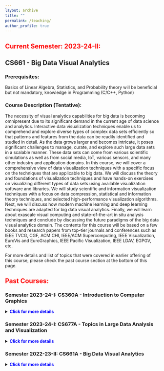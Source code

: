 ```yaml
---
layout: archive
title: ""
permalink: /teaching/
author_profile: true
---
```



## <span style="color:red"> Current Semester: 2023-24-II: </span>

## CS661 - Big Data Visual Analytics

<p>
    <h3>Prerequisites:</h3> 
    Basics of Linear Algebra, Statistics, and Probability theory will be beneficial but not mandatory, knowledge in Programming (C/C++, Python)
</p>

<p>
    <h3>Course Description (Tentative):</h3> 
    The necessity of visual analytics capabilities for big data is becoming omnipresent due to its significant demand in the current age of data science and analytics. Interactive data visualization techniques enable us to comprehend and explore diverse types of complex data sets efficiently so that patterns and features from the data can be readily identified and studied in detail. As the data grows larger and becomes intricate, it poses significant challenges to manage, curate, and explore such large data sets in a scalable manner. These data sets can come from various scientific simulations as well as from social media, IoT, various sensors, and many other industry and application domains. In this course, we will cover a comprehensive view of data visualization techniques with a specific focus on the techniques that are applicable to big data. We will discuss the theory and foundations of visualization techniques and have hands-on exercises on visualizing different types of data sets using available visualization software and libraries. We will study scientific and information visualization techniques with a focus on data compression, statistical and information theory techniques, and selected high-performance visualization algorithms. Next, we will discuss how modern machine learning and deep learning techniques are adapted for big data visual analytics. Finally, we will learn about exascale visual computing and state-of-the-art in situ analysis techniques and conclude by discussing the future paradigms of the big data visual analytics domain. The contents for this course will be based on a few books and research papers from top-tier journals and conferences such as IEEE TVCG, CGF, ACM CHI, IEEE/ACM Supercomputing, IEEE Visualization, EuroVis and EuroGraphics, IEEE Pacific Visualization, IEEE LDAV, EGPGV, etc.
</p>

For more details and  list of topics that were covered in earlier offering of this course, please check the past course section at the bottom of this page.



## <span style="color:red"> Past Courses: </span>

### Semester 2023-24-I: CS360A - Introduction to Computer Graphics

<details>
    <summary><b><span style="color:blue">Click for more details</span></b></summary>


<p>
    <h3>Prerequisites:</h3> 
    Linear Algebra, knowledge in Programming (JavaScript, C/C++, HTML)
</p>

<p>
    <h3>Course Description:</h3> 
    Computer graphics is one of the fundamental topics in computer science that deals with generation of images or any kind of visualization in a digital device. The goal of learning computer graphics is to develop a comprehensive understanding of the principles, techniques, and applications of computer-generated imagery in various disciplines. Through this course, the students will learn the fundamental concepts and theories of 2D and 3D graphics algorithms and through several programming assignments they will gain hands on experience on 2D/3D interactive graphics programming. Students will also learn about various rendering paradigms that are used to generate realistic and real-time images. To generate real-time graphics, we will cover GPU shader programming. We will also discuss Ray Tracing techniques that are used to produce realistic graphics by simulating the light transport phenomena. Through this course, students will gain proficiency in graphics programming, enabling them to create and manipulate visual content for a wide range of disciplines, including gaming, animations, visualization, and design.
</p>


<p> 
    <h3>(Tentative) Course Contents:</h3> 
    <img style="width:700px" src="/images/CS360_course_contents.png"/>
</p>

<p> 
    <h3>Books, References, and Resources:</h3> 
    1.  Fundamentals of Computer Graphics, Steve Marschner and Peter Shirley, 4th Ed, CRC Press.<br>
    2.  Interactive Computer Graphics, A Top-Down Approach with WebGL, Edward Angle and Dave Shreiner, 7th Ed, Pearson.<br>
    3.  Realistic Ray Tracing, Peter Shirley and R. Keith Morley, AK Peters.<br>
    4.  Computer Graphics: Principle and Practice, James D. Foley, Andries van Dam, Steven K. Feiner, John Hughes, Morgan McGuire, David F. Sklar, and Kurt Akeley.<br>
    5.  WebGL 2.0 Specification at khronos.org.<br>
    6.  The OpenGL® Shading Language Manual, John Kessenich, Dave Baldwin, and Randi Rost.<br>
</p>

</details>

### Semester 2023-24-I: CS677A - Topics in Large Data Analysis and Visualization

<details>
    <summary><b><span style="color:blue">Click for more details</span></b></summary>

<p>
    <h3>Prerequisites:</h3> 
    Instructor’s consent
</p>

<p>
    <h3>Course Description:</h3> 
    Effective analysis and visualization of large-scale data can help users to comprehend the salient patterns and features in their data quickly. Modern high-resolution scientific simulations produce gigabytes to terabytes of data. Contemporary petaflop machines result in orders of magnitude higher data production rate as compared to data consumption rate. The data generation rate will soon reach exascale. To deal with extreme-scale data, the high performance computing and visualization community has been developing novel scalable data analysis and visualization algorithms. As part of this course, we will study research papers that demonstrate big data analysis and visualization techniques from the last decade or so. This course will also focus on state-of-the-art parallel and high performance data visualization techniques. The contents of this course will be based on research papers from top-tier journals and conferences such as IEEE TVCG, CGF, IEEE/ACM Supercomputing, IEEE Visualization, IEEE TPDS, IJHPCA, IEEE LDAV, EGPGV, EuroVis and EuroGraphics, IEEE Pacific Visualization, etc.
</p>


<p> 
    <h3>(Tentative) Course Contents:</h3> 
    <img style="width:700px" src="/images/CS677_course_contents.png"/>
</p>

<p> 
    <h3>Books, References, and Resources:</h3> 
    1.  In Situ Visualization for Computational Science, Springer International Publishing, 2022.<br>
    2.  High Performance Visualization, Enabling Extreme-Scale Scientific Insight, Edited By E. Wes Bethel, Hank Childs, Charles Hansen, CRC Press, 2012.<br>
    3.  Scientific Visualization: Uncertainty, Multifield, Biomedical, and Scalable Visualization, Editors: Charles D. Hansen, Min Chen, Christopher R. Johnson, Arie E. Kaufman, Hans Hagen, Springer Publications, 2014.<br>
    4.  Contemporary High Performance Computing: From Petascale toward Exascale, Volume Two, Chapman & Hall/CRC, 2015.<br>
    5.  Information Theory Tools for Visualization By Min Chen, Miquel Feixas, Ivan Viola, Anton Bardera, Han-Wei Shen, Mateu Sbert, by A K Peters/CRC Press, 2017.<br>
</p>

</details>


### Semester 2022-23-II: CS661A - Big Data Visual Analytics

<details>
    <summary><b><span style="color:blue">Click for more details</span></b></summary>

<p>
    <h3>Prerequisites:</h3> 
	Basics of Linear Algebra, Statistics, and Probability theory will be beneficial but not mandatory, knowledge in Programming (C/C++, Python)
</p>

<p>
    <h3>Course Description:</h3> 
    The necessity of visual analytics capabilities for big data is becoming omnipresent due to its significant demand in the current age of data science and analytics. Interactive data visualization techniques enable us to comprehend and explore diverse types of complex data sets efficiently so that patterns and features from the data can be readily identified and studied in detail. As the data grows larger and becomes intricate, it poses significant challenges to manage, curate, and explore such large data sets in a scalable manner. These data sets can come from various scientific simulations as well as from social media, IoT, various sensors, and many other industry and application domains. In this course, we will cover a comprehensive view of data visualization techniques with a specific focus on the techniques that are applicable to big data. We will discuss the theory and foundations of visualization techniques and have hands-on exercises on visualizing different types of data sets using available visualization software and libraries. We will study scientific and information visualization techniques with a focus on data compression, statistical and information theory techniques, and selected high-performance visualization algorithms. Next, we will discuss how modern machine learning and deep learning techniques are adapted for big data visual analytics. Finally, we will learn about exascale visual computing and state-of-the-art in situ analysis techniques and conclude by discussing the future paradigms of the big data visual analytics domain. 
</p>

<p>
	The contents for this course will be based on a few books and research papers from top-tier journals and conferences such as IEEE TVCG, CGF, ACM CHI, IEEE/ACM Supercomputing, IEEE Visualization, EuroVis and EuroGraphics, IEEE Pacific Visualization, IEEE LDAV, EGPGV, etc.
</p>

<p> 
    <h3>(Tentative) Course Contents:</h3> 
    <img style="width:700px" src="/images/CS661_course_contents.png"/>
</p>

<p> 
    <h3>Books, References, and Resources:</h3> 
    1.  Data Visualization: Principles and Practice by Alexandru C. Telea, CRC Press.<br>
    2.  Visualization Analysis and Design by Tamara Munzner, A K Peters Visualization Series, CRC Press.<br>
    3.  The Visualization Handbook edited by Charles D. Hansen and Chris R. Johnson.<br>
    4.  Research papers, articels, and other study materials provided during the class to cover selected topics.<br>
</p>	

</details>




